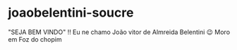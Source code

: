 # joaobelentini-soucre
"SEJA BEM VINDO" !!
Eu ne chamo João vitor de Almreida Belentini 😉
Moro em Foz do chopim 
